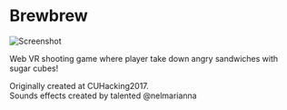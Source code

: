 # Brewbrew

![Screenshot](http://i.imgur.com/IPkD9Rz.png)

Web VR shooting game where player take down angry sandwiches with sugar cubes!

Originally created at CUHacking2017.   
Sounds effects created by talented @nelmarianna
